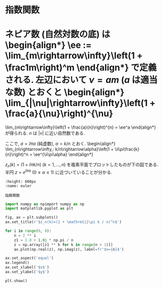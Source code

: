 ```{tags} ノート, 数学, NEW
```

# 指数関数


ネピア数 (自然対数の底) は
\begin{align*}
\ee := \lim_{m\rightarrow\infty}\left(1 + \frac1m\right)^m
\end{align*}
で定義される.
左辺において $\nu=am$ ($a$ は適当な数) とおくと
\begin{align*}
\lim_{|\nu|\rightarrow\infty}\left(1 + \frac{a}{\nu}\right)^{\nu}
=
\lim_{m\rightarrow\infty}\left(1 + \frac{a}{n}\right)^{n} = \ee^a
\end{align*}
が得られる.
$n$ は $|\nu|$ に近い自然数である.

ここで, $a=\ii\pi\alpha$ (純虚数),
$\alpha=k/n$ とおく.
\begin{align*}
\lim_{n\rightarrow\infty,\:
k/n\rightarrow\alpha}\left(1 + \ii\pi\frac{k}{n}\right)^n
= \ee^{\ii\pi\alpha}
\end{align*}

$z_n(k)=(1+\ii\pi k/n)$ ($k=1,\ldots,n$) を複素平面でプロットしたものが下の図である.
半円 $z=\ee^{\ii\pi\alpha}$
$(0\leq\alpha\leq 1)$
に近づいていることが分かる.

```{figure} euler.png
:height: 600px
:name: euler

指数関数
```

```python
import numpy as npimport numpy as np
import matplotlib.pyplot as plt

fig, ax = plt.subplots()
ax.set_title(r'$z_n(k)=(1 + \mathrm{i}\pi k / n)^n$')

for i in range(0, 8):
    n = 2 ** i
    z1 = 1.0 + 1.0j * np.pi / n
    z = np.array([z1 ** k for k in range(n + 1)])
    ax.plot(np.real(z), np.imag(z), label=fr'$n={n}$')

ax.set_aspect('equal')
ax.legend()
ax.set_xlabel('$x$')
ax.set_ylabel('$y$')

plt.show()
```
